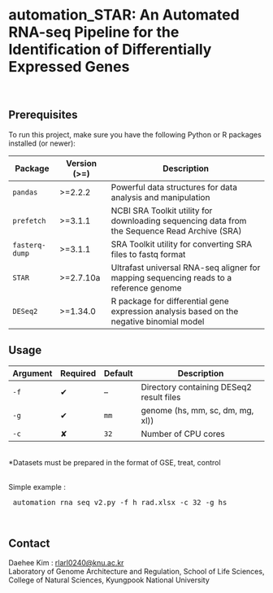 # automation_STAR: An Automated RNA-seq Pipeline for the Identification of Differentially Expressed Genes

<br>

## Prerequisites

To run this project, make sure you have the following Python or R packages installed (or newer):

| Package  | Version (>=) | Description                                                                 |
|----------|--------------|-----------------------------------------------------------------------------|
| `pandas` | >=2.2.2       | Powerful data structures for data analysis and manipulation                 |
| `prefetch` | >=3.1.1       |	NCBI SRA Toolkit utility for downloading sequencing data from the Sequence Read Archive (SRA) |
| `fasterq-dump`   | >=3.1.1      |SRA Toolkit utility for converting SRA files to fastq format |
| `STAR`  | >=2.7.10a      | Ultrafast universal RNA-seq aligner for mapping sequencing reads to a reference genome |
| `DESeq2`  | >=1.34.0      | R package for differential gene expression analysis based on the negative binomial model |


## Usage
| Argument | Required | Default | Description |
|----------|----------|---------|-------------|
| `-f`     | ✔        | –       | Directory containing DESeq2 result files |
| `-g`     | ✔        | `mm` | genome (hs, mm, sc, dm, mg, xl)) |
| `-c`     | ✘        | `32`    | Number of CPU cores |

<br>
*Datasets must be prepared in the format of GSE, treat, control <br><br>

Simple example :
<pre lang="markdown"> automation_rna_seq_v2.py -f h_rad.xlsx -c 32 -g hs </pre>

<br>


## Contact
Daehee Kim : rlarl0240@knu.ac.kr <br>
Laboratory of Genome Architecture and Regulation, School of Life Sciences, College of Natural Sciences, Kyungpook National University
